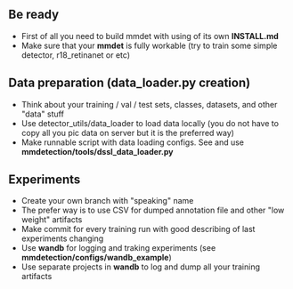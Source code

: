 ## Be ready
- First of all you need to build mmdet with using of its own **INSTALL.md**
- Make sure that your **mmdet** is fully workable (try to train some simple detector, r18_retinanet or etc)

## Data preparation (**data_loader.py** creation)
- Think about your training / val / test sets, classes, datasets, and other "data" stuff
- Use detector_utils/data_loader to load data locally (you do not have to copy all you pic data on server but it is the preferred way)
- Make runnable script with data loading configs. See and use **mmdetection/tools/dssl_data_loader.py**

## Experiments
- Create your own branch with "speaking" name
- The prefer way is to use CSV for dumped annotation file and other "low weight" artifacts
- Make commit for every training run with good describing of last experiments changing
- Use **wandb** for logging and traking experiments  (see **mmdetection/configs/wandb_example**)
- Use separate projects in **wandb** to log and dump all your training artifacts
